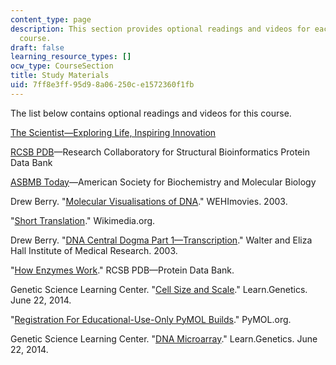 ```yaml
---
content_type: page
description: This section provides optional readings and videos for each unit of the
  course.
draft: false
learning_resource_types: []
ocw_type: CourseSection
title: Study Materials
uid: 7ff8e3ff-95d9-8a06-250c-e1572360f1fb
---
```

The list below contains optional readings and videos for this course.

[The Scientist—Exploring Life, Inspiring Innovation](https://www.the-scientist.com/)

[RCSB PDB](http://www.rcsb.org/)—Research Collaboratory for Structural Bioinformatics Protein Data Bank

[ASBMB Today](https://www.asbmb.org/asbmb-today)—American Society for Biochemistry and Molecular Biology

Drew Berry. "[Molecular Visualisations of DNA](https://www.youtube.com/watch?v=OjPcT1uUZiE)." WEHImovies. 2003.

"[Short Translation](https://upload.wikimedia.org/wikipedia/commons/9/94/Protein_translation.gif)." Wikimedia.org.

Drew Berry. "[DNA Central Dogma Part 1—Transcription](https://www.wehi.edu.au/wehi-tv/dna-central-dogma-part-1-transcription)." Walter and Eliza Hall Institute of Medical Research. 2003.

"[How Enzymes Work](https://pdb101.rcsb.org/learn/videos/how-enzymes-work)." RCSB PDB—Protein Data Bank.

Genetic Science Learning Center. "[Cell Size and Scale](http://learn.genetics.utah.edu/content/cells/scale/)." Learn.Genetics. June 22, 2014.

"[Registration For Educational-Use-Only PyMOL Builds](https://pymol.org/edu/?q=educational/)." PyMOL.org.

Genetic Science Learning Center. "[DNA Microarray](http://learn.genetics.utah.edu/content/labs/microarray/)." Learn.Genetics. June 22, 2014.
